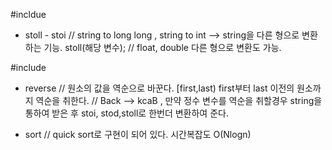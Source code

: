 #incldue <string>
- stoll - stoi
// string to long long , string to int --> string을 다른 형으로 변환하는 기능. stoll(해당 변수);
// float, double 다른 형으로 변환도 가능.

#include <algorithm>
- reverse
// 원소의 값을 역순으로 바꾼다. [first,last) first부터 last 이전의 원소까지 역순을 취한다.
// Back --> kcaB , 만약 정수 변수를 역순을 취할경우 string을 통하여 받은 후 stoi, stod,stoll로 한번더 변환하여 준다.

- sort
// quick sort로 구현이 되어 있다. 시간복잡도 O(Nlogn)
